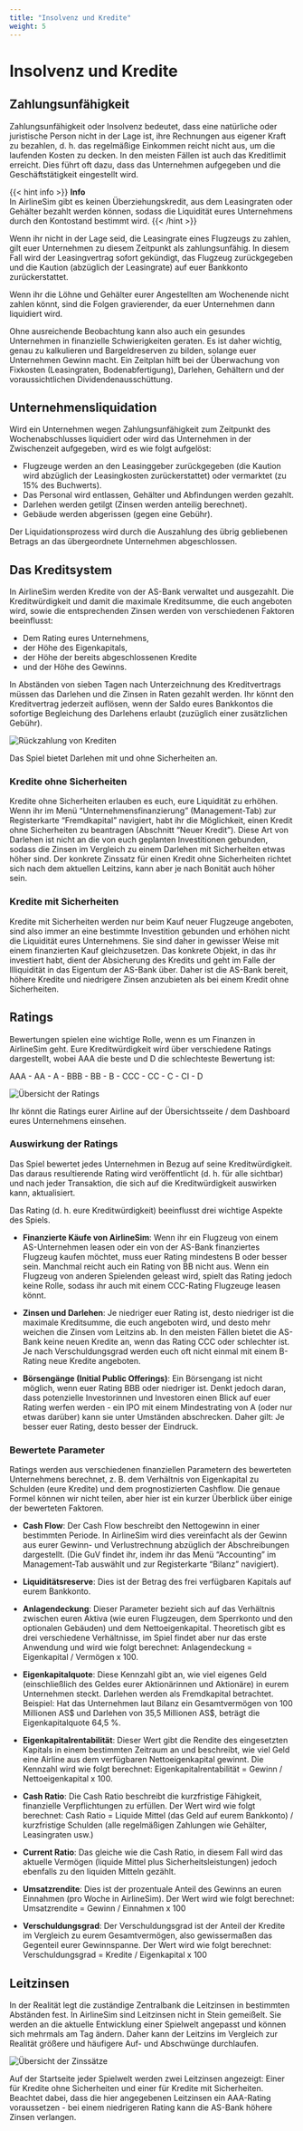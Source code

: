 ```yaml
---
title: "Insolvenz und Kredite"
weight: 5
---
```


# Insolvenz und Kredite

## Zahlungsunfähigkeit

Zahlungsunfähigkeit oder Insolvenz bedeutet, dass eine natürliche oder juristische Person nicht in der Lage ist, ihre Rechnungen aus eigener Kraft zu bezahlen, d. h. das regelmäßige Einkommen reicht nicht aus, um die laufenden Kosten zu decken. In den meisten Fällen ist auch das Kreditlimit erreicht. Dies führt oft dazu, dass das Unternehmen aufgegeben und die Geschäftstätigkeit eingestellt wird.

{{< hint info >}}
**Info**  
In AirlineSim gibt es keinen Überziehungskredit, aus dem Leasingraten oder Gehälter bezahlt werden können, sodass die Liquidität eures Unternehmens durch den Kontostand bestimmt wird.
{{< /hint >}}

Wenn ihr nicht in der Lage seid, die Leasingrate eines Flugzeugs zu zahlen, gilt euer Unternehmen zu diesem Zeitpunkt als zahlungsunfähig. In diesem Fall wird der Leasingvertrag sofort gekündigt, das Flugzeug zurückgegeben und die Kaution (abzüglich der Leasingrate) auf euer Bankkonto zurückerstattet.

Wenn ihr die Löhne und Gehälter eurer Angestellten am Wochenende nicht zahlen könnt, sind die Folgen gravierender, da euer Unternehmen dann liquidiert wird.

Ohne ausreichende Beobachtung kann also auch ein gesundes Unternehmen in finanzielle Schwierigkeiten geraten. Es ist daher wichtig, genau zu kalkulieren und Bargeldreserven zu bilden, solange euer Unternehmen Gewinn macht. Ein Zeitplan hilft bei der Überwachung von Fixkosten (Leasingraten, Bodenabfertigung), Darlehen, Gehältern und der voraussichtlichen Dividendenausschüttung.

## Unternehmensliquidation

Wird ein Unternehmen wegen Zahlungsunfähigkeit zum Zeitpunkt des Wochenabschlusses liquidiert oder wird das Unternehmen in der Zwischenzeit aufgegeben, wird es wie folgt aufgelöst:

* Flugzeuge werden an den Leasinggeber zurückgegeben (die Kaution wird abzüglich der Leasingkosten zurückerstattet) oder vermarktet (zu 15% des Buchwerts).
* Das Personal wird entlassen, Gehälter und Abfindungen werden gezahlt.
* Darlehen werden getilgt (Zinsen werden anteilig berechnet).
* Gebäude werden abgerissen (gegen eine Gebühr).

Der Liquidationsprozess wird durch die Auszahlung des übrig gebliebenen Betrags an das übergeordnete Unternehmen abgeschlossen.

## Das Kreditsystem

In AirlineSim werden Kredite von der AS-Bank verwaltet und ausgezahlt. Die Kreditwürdigkeit und damit die maximale Kreditsumme, die euch angeboten wird, sowie die entsprechenden Zinsen werden von verschiedenen Faktoren beeinflusst:

* Dem Rating eures Unternehmens,
* der Höhe des Eigenkapitals,
* der Höhe der bereits abgeschlossenen Kredite
* und der Höhe des Gewinns.

In Abständen von sieben Tagen nach Unterzeichnung des Kreditvertrags müssen das Darlehen und die Zinsen in Raten gezahlt werden. Ihr könnt den Kreditvertrag jederzeit auflösen, wenn der Saldo eures Bankkontos die sofortige Begleichung des Darlehens erlaubt (zuzüglich einer zusätzlichen Gebühr).

![Rückzahlung von Krediten](tilgung_01.PNG "Rückzahlung von Krediten")

Das Spiel bietet Darlehen mit und ohne Sicherheiten an.

### Kredite ohne Sicherheiten

Kredite ohne Sicherheiten erlauben es euch, eure Liquidität zu erhöhen. Wenn ihr im Menü “Unternehmensfinanzierung” (Management-Tab) zur Registerkarte “Fremdkapital” navigiert, habt ihr die Möglichkeit, einen Kredit ohne Sicherheiten zu beantragen (Abschnitt “Neuer Kredit”). Diese Art von Darlehen ist nicht an die von euch geplanten Investitionen gebunden, sodass die Zinsen im Vergleich zu einem Darlehen mit Sicherheiten etwas höher sind. Der konkrete Zinssatz für einen Kredit ohne Sicherheiten richtet sich nach dem aktuellen Leitzins, kann aber je nach Bonität auch höher sein.

### Kredite mit Sicherheiten

Kredite mit Sicherheiten werden nur beim Kauf neuer Flugzeuge angeboten, sind also immer an eine bestimmte Investition gebunden und erhöhen nicht die Liquidität eures Unternehmens. Sie sind daher in gewisser Weise mit einem finanzierten Kauf gleichzusetzen. Das konkrete Objekt, in das ihr investiert habt, dient der Absicherung des Kredits und geht im Falle der Illiquidität in das Eigentum der AS-Bank über. Daher ist die AS-Bank bereit, höhere Kredite und niedrigere Zinsen anzubieten als bei einem Kredit ohne Sicherheiten.

## Ratings

Bewertungen spielen eine wichtige Rolle, wenn es um Finanzen in AirlineSim geht. Eure Kreditwürdigkeit wird über verschiedene Ratings dargestellt, wobei AAA die beste und D die schlechteste Bewertung ist:

AAA - AA - A - BBB - BB - B - CCC - CC - C - CI - D

![Übersicht der Ratings](bewertung_01.PNG "Übersicht der Ratings")

Ihr könnt die Ratings eurer Airline auf der Übersichtsseite / dem Dashboard eures Unternehmens einsehen.

### Auswirkung der Ratings

Das Spiel bewertet jedes Unternehmen in Bezug auf seine Kreditwürdigkeit. Das daraus resultierende Rating wird veröffentlicht (d. h. für alle sichtbar) und nach jeder Transaktion, die sich auf die Kreditwürdigkeit auswirken kann, aktualisiert.

Das Rating (d. h. eure Kreditwürdigkeit) beeinflusst drei wichtige Aspekte des Spiels.

* **Finanzierte Käufe von AirlineSim**: Wenn ihr ein Flugzeug von einem AS-Unternehmen leasen oder ein von der AS-Bank finanziertes Flugzeug kaufen möchtet, muss euer Rating mindestens B oder besser sein. Manchmal reicht auch ein Rating von BB nicht aus. Wenn ein Flugzeug von anderen Spielenden geleast wird, spielt das Rating jedoch keine Rolle, sodass ihr auch mit einem CCC-Rating Flugzeuge leasen könnt.

* **Zinsen und Darlehen**: Je niedriger euer Rating ist, desto niedriger ist die maximale Kreditsumme, die euch angeboten wird, und desto mehr weichen die Zinsen vom Leitzins ab. In den meisten Fällen bietet die AS-Bank keine neuen Kredite an, wenn das Rating CCC oder schlechter ist. Je nach Verschuldungsgrad werden euch oft nicht einmal mit einem B-Rating neue Kredite angeboten.

* **Börsengänge (Initial Public Offerings)**: Ein Börsengang ist nicht möglich, wenn euer Rating BBB oder niedriger ist. Denkt jedoch daran, dass potenzielle Investorinnen und Investoren einen Blick auf euer Rating werfen werden - ein IPO mit einem Mindestrating von A (oder nur etwas darüber) kann sie unter Umständen abschrecken. Daher gilt: Je besser euer Rating, desto besser der Eindruck.

### Bewertete Parameter

Ratings werden aus verschiedenen finanziellen Parametern des bewerteten Unternehmens berechnet, z. B. dem Verhältnis von Eigenkapital zu Schulden (eure Kredite) und dem prognostizierten Cashflow. Die genaue Formel können wir nicht teilen, aber hier ist ein kurzer Überblick über einige der bewerteten Faktoren.

* **Cash Flow**: Der Cash Flow beschreibt den Nettogewinn in einer bestimmten Periode. In AirlineSim wird dies vereinfacht als der Gewinn aus eurer Gewinn- und Verlustrechnung abzüglich der Abschreibungen dargestellt. (Die GuV findet ihr, indem ihr das Menü “Accounting” im Management-Tab auswählt und zur Registerkarte “Bilanz” navigiert). 

* **Liquiditätsreserve**: Dies ist der Betrag des frei verfügbaren Kapitals auf eurem Bankkonto.

* **Anlagendeckung**: Dieser Parameter bezieht sich auf das Verhältnis zwischen euren Aktiva (wie euren Flugzeugen, dem Sperrkonto und den optionalen Gebäuden) und dem Nettoeigenkapital. Theoretisch gibt es drei verschiedene Verhältnisse, im Spiel findet aber nur das erste Anwendung und wird wie folgt berechnet: Anlagendeckung = Eigenkapital / Vermögen x 100.

* **Eigenkapitalquote**: Diese Kennzahl gibt an, wie viel eigenes Geld (einschließlich des Geldes eurer Aktionärinnen und Aktionäre) in eurem Unternehmen steckt. Darlehen werden als Fremdkapital betrachtet. Beispiel: Hat das Unternehmen laut Bilanz ein Gesamtvermögen von 100 Millionen AS$ und Darlehen von 35,5 Millionen AS$, beträgt die Eigenkapitalquote 64,5 %.

* **Eigenkapitalrentabilität**: Dieser Wert gibt die Rendite des eingesetzten Kapitals in einem bestimmten Zeitraum an und beschreibt, wie viel Geld eine Airline aus dem verfügbaren Nettoeigenkapital gewinnt. Die Kennzahl wird wie folgt berechnet: Eigenkapitalrentabilität = Gewinn / Nettoeigenkapital x 100.

* **Cash Ratio**: Die Cash Ratio beschreibt die kurzfristige Fähigkeit, finanzielle Verpflichtungen zu erfüllen. Der Wert wird wie folgt berechnet: Cash Ratio = Liquide Mittel (das Geld auf eurem Bankkonto) / kurzfristige Schulden (alle regelmäßigen Zahlungen wie Gehälter, Leasingraten usw.)

* **Current Ratio**: Das gleiche wie die Cash Ratio, in diesem Fall wird das aktuelle Vermögen (liquide Mittel plus Sicherheitsleistungen) jedoch ebenfalls zu den liquiden Mitteln gezählt.

* **Umsatzrendite**: Dies ist der prozentuale Anteil des Gewinns an euren Einnahmen (pro Woche in AirlineSim). Der Wert wird wie folgt berechnet: Umsatzrendite = Gewinn / Einnahmen x 100

* **Verschuldungsgrad**: Der Verschuldungsgrad ist der Anteil der Kredite im Vergleich zu eurem Gesamtvermögen, also gewissermaßen das Gegenteil eurer Gewinnspanne. Der Wert wird wie folgt berechnet: Verschuldungsgrad = Kredite / Eigenkapital x 100

## Leitzinsen

In der Realität legt die zuständige Zentralbank die Leitzinsen in bestimmten Abständen fest. In AirlineSim sind Leitzinsen nicht in Stein gemeißelt. Sie werden an die aktuelle Entwicklung einer Spielwelt angepasst und können sich mehrmals am Tag ändern. Daher kann der Leitzins im Vergleich zur Realität größere und häufigere Auf- und Abschwünge durchlaufen.

![Übersicht der Zinssätze](zinssaetze_01.PNG "Übersicht der Zinssätze")

Auf der Startseite jeder Spielwelt werden zwei Leitzinsen angezeigt: Einer für Kredite ohne Sicherheiten und einer für Kredite mit Sicherheiten. Beachtet dabei, dass die hier angegebenen Leitzinsen ein AAA-Rating voraussetzen - bei einem niedrigeren Rating kann die AS-Bank höhere Zinsen verlangen.
